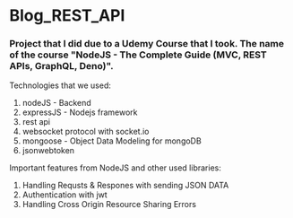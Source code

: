 # Blog_REST_API

### Project that I did due to a Udemy Course that I took. The name of the course "NodeJS - The Complete Guide (MVC, REST APIs, GraphQL, Deno)".

Technologies that we used:
1. nodeJS - Backend
2. expressJS - Nodejs framework
3. rest api 
4. websocket protocol with socket.io
5. mongoose - Object Data Modeling for mongoDB
6. jsonwebtoken


Important features from NodeJS and other used libraries:
1. Handling Requsts & Respones with sending JSON DATA 
2. Authentication with jwt
3. Handling Cross Origin Resource Sharing Errors
